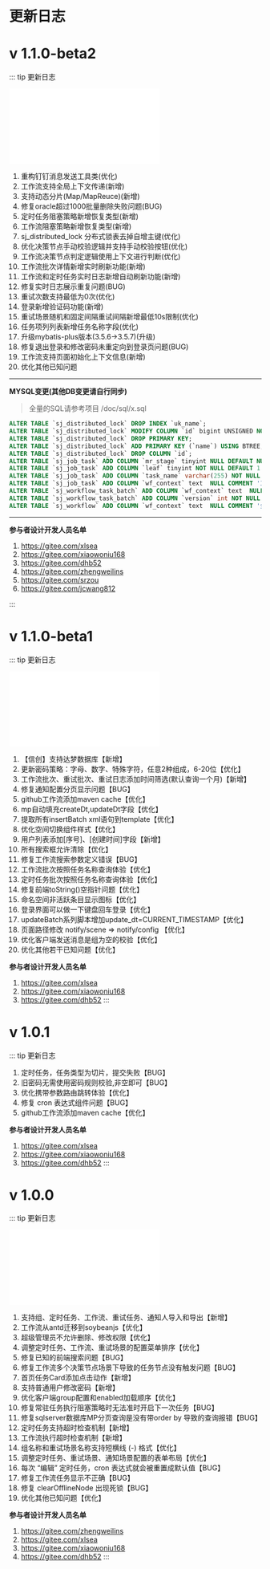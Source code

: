 # 更新日志

# v 1.1.0-beta2
::: tip 更新日志
<br/>
<iframe src="//player.bilibili.com/player.html?bvid=BV1WrhQeREMz&page=1" scrolling="no" border="0" frameborder="no" framespacing="0" allowfullscreen="true"> </iframe>

1. 重构钉钉消息发送工具类(优化)
2. 工作流支持全局上下文传递(新增)
3. 支持动态分片(Map/MapReuce)(新增)
4. 修复oracle超过1000批量删除失败问题(BUG)
5. 定时任务阻塞策略新增恢复类型(新增)
6. 工作流阻塞策略新增恢复类型(新增)
7. sj_distributed_lock 分布式锁表去掉自增主键(优化)
8. 优化决策节点手动校验逻辑并支持手动校验按钮(优化)
9. 工作流决策节点判定逻辑使用上下文进行判断(优化)
10. 工作流批次详情新增实时刷新功能(新增)
11. 工作流和定时任务实时日志新增自动刷新功能(新增)
12. 修复实时日志展示重复问题(BUG)
13. 重试次数支持最低为0次(优化)
14. 登录新增验证码功能(新增)
15. 重试场景随机和固定间隔重试间隔新增最低10s限制(优化)
16. 任务项列列表新增任务名称字段(优化)
17. 升级mybatis-plus版本(3.5.6->3.5.7)(升级)
18. 修复退出登录和修改密码未重定向到登录页问题(BUG)
19. 工作流支持页面初始化上下文信息(新增)
20. 优化其他已知问题
------------------------------------------------------------------------
**MYSQL变更(其他DB变更请自行同步)**
> 全量的SQL请参考项目 /doc/sql/x.sql

```sql
ALTER TABLE `sj_distributed_lock` DROP INDEX `uk_name`;
ALTER TABLE `sj_distributed_lock` MODIFY COLUMN `id` bigint UNSIGNED NOT NULL COMMENT '主键';
ALTER TABLE `sj_distributed_lock` DROP PRIMARY KEY;
ALTER TABLE `sj_distributed_lock` ADD PRIMARY KEY (`name`) USING BTREE;
ALTER TABLE `sj_distributed_lock` DROP COLUMN `id`;
ALTER TABLE `sj_job_task` ADD COLUMN `mr_stage` tinyint NULL DEFAULT NULL COMMENT '动态分片所处阶段 1:map 2:reduce 3:mergeReduce';
ALTER TABLE `sj_job_task` ADD COLUMN `leaf` tinyint NOT NULL DEFAULT 1 COMMENT '叶子节点' AFTER `mr_stage`;
ALTER TABLE `sj_job_task` ADD COLUMN `task_name` varchar(255) NOT NULL DEFAULT '' COMMENT '任务名称';
ALTER TABLE `sj_job_task` ADD COLUMN `wf_context` text  NULL COMMENT '工作流全局上下文' ;
ALTER TABLE `sj_workflow_task_batch` ADD COLUMN `wf_context` text  NULL COMMENT '全局上下文' ;
ALTER TABLE `sj_workflow_task_batch` ADD COLUMN `version` int NOT NULL DEFAULT 1 COMMENT;
ALTER TABLE `sj_workflow` ADD COLUMN `wf_context` text  NULL COMMENT '全局上下文' ;
```
------------------------------------------------------------------------

**参与者设计开发人员名单**
1. https://gitee.com/xlsea
2. https://gitee.com/xiaowoniu168
3. https://gitee.com/dhb52
4. https://gitee.com/zhengweilins
5. https://gitee.com/srzou
6. https://gitee.com/jcwang812

:::


# v 1.1.0-beta1
::: tip 更新日志
<br/>
<iframe src="//player.bilibili.com/player.html?isOutside=true&aid=112666253199961&bvid=BV11W3ge4Et9&cid=500001593665638&p=1" scrolling="no" border="0" frameborder="no" framespacing="0" allowfullscreen="true"></iframe>

1. 【信创】支持达梦数据库【新增】
2. 更新密码策略：字母、数字、特殊字符，任意2种组成，6-20位【优化】
3. 工作流批次、重试批次、重试日志添加时间筛选(默认查询一个月)【新增】
4. 修复通知配置分页显示问题【BUG】
5. github工作流添加maven cache【优化】
6. mp自动填充createDt,updateDt字段【优化】
7. 提取所有insertBatch xml语句到template【优化】
8. 优化空间切换组件样式【优化】
9. 用户列表添加[序号]、[创建时间]字段【新增】
10. 所有搜索框允许清除【优化】
11. 修复工作流搜索参数定义错误【BUG】
12. 工作流批次按照任务名称查询体验【优化】
13. 定时任务批次按照任务名称查询体验【优化】
14. 修复前端toString()空指针问题【优化】
15. 命名空间非活跃条目显示图标【优化】
16. 登录界面可以做一下键盘回车登录【优化】
17. updateBatch系列脚本增加update_dt=CURRENT_TIMESTAMP【优化】
18. 页面路径修改 notify/scene => notify/config 【优化】
19. 优化客户端发送消息是组为空的校验【优化】
20.  优化其他若干已知问题【优化】

**参与者设计开发人员名单**
1. https://gitee.com/xlsea
2. https://gitee.com/xiaowoniu168
3. https://gitee.com/dhb52
:::


# v 1.0.1
::: tip 更新日志
1. 定时任务，任务类型为切片，提交失败【BUG】
2. 旧密码无需使用密码规则校验,非空即可【BUG】
3. 优化携带参数路由跳转体验【优化】
4. 修复 cron 表达式组件问题【BUG】
5. github工作流添加maven cache【优化】

**参与者设计开发人员名单**
1. https://gitee.com/xlsea
2. https://gitee.com/xiaowoniu168
3. https://gitee.com/dhb52
:::

# v 1.0.0 
::: tip 更新日志
<br/>
<iframe src="//player.bilibili.com/player.html?bvid=BV1Fr421w72q&page=1" scrolling="no" border="0" frameborder="no" framespacing="0" allowfullscreen="true"> </iframe>


1. 支持组、定时任务、工作流、重试任务、通知人导入和导出【新增】
2. 工作流从antd迁移到soybeanjs【优化】
3. 超级管理员不允许删除、修改权限【优化】
4. 调整定时任务、工作流、重试场景的配置菜单排序【优化】
5. 修复已知的前端搜索问题【BUG】
6. 修复工作流多个决策节点场景下导致的任务节点没有触发问题【BUG】
7. 首页任务Card添加点击动作【新增】
8. 支持普通用户修改密码【新增】
9. 优化客户端group配置和enabled加载顺序【优化】
10. 修复常驻任务执行阻塞策略时无法准时开启下一次任务【BUG】
11. 修复sqlserver数据库MP分页查询是没有带order by 导致的查询报错【BUG】
12. 定时任务支持超时检查机制【新增】
13. 工作流执行超时检查机制【新增】
14. 组名称和重试场景名称支持短横线 (-) 格式【优化】
15. 调整定时任务、重试场景、通知场景配置的表单布局【优化】
16. 每次 “编辑” 定时任务，cron 表达式就会被重置成默认值【BUG】
17. 修复工作流任务显示不正确【BUG】
18. 修复 clearOfflineNode 出现死锁【BUG】
19. 优化其他已知问题【优化】

 **参与者设计开发人员名单**
1. https://gitee.com/zhengweilins
2. https://gitee.com/xlsea
3. https://gitee.com/xiaowoniu168
4. https://gitee.com/dhb52
:::





